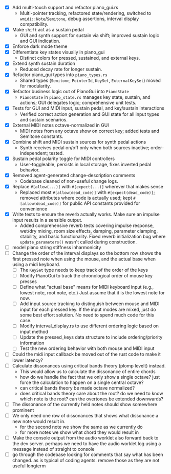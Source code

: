 - [x] Add multi-touch support and refactor piano_gui.rs
  - Multi-pointer tracking, refactored state/rendering, switched to `wmidi::Note`/`Semitone`, debug assertions, interval display compatibility.
- [x] Make `shift` act as a sustain pedal
  - GUI and synth support for sustain via shift; improved sustain logic and GUI indication.
- [x] Enforce dark mode theme
- [x] Differentiate key states visually in piano_gui
  - Distinct colors for pressed, sustained, and external keys.
- [x] Extend synth sustain duration
  - Reduced decay rate for longer sustain.
- [x] Refactor piano_gui types into `piano_types.rs`
  - Shared types (`Semitone`, `PointerId`, `KeySet`, `ExternalKeySet`) moved for modularity.
- [x] Refactor business logic out of PianoGui into `PianoState`
  - `PianoState` in `piano_state.rs` manages key state, sustain, and actions; GUI delegates logic; comprehensive unit tests.
- [x] Tests for GUI and MIDI input, sustain pedal, and key/sustain interactions
  - Verified correct action generation and GUI state for all input types and sustain scenarios.
- [x] External MIDI notes octave-normalized in GUI
  - MIDI notes from any octave show on correct key; added tests and Semitone constants.
- [x] Combine shift and MIDI sustain sources for synth pedal actions
  - Synth receives pedal on/off only when both sources inactive; order-independent; tested.
- [x] Sustain pedal polarity toggle for MIDI controllers
  - User-toggleable, persists in local storage, fixes inverted pedal behavior.
- [x] Removed agent-generated change-description comments
  - Codebase cleaned of non-useful change logs.
- [x] Replace `#[allow(...)]` with `#[expect(...)]` wherever that makes sense
  - Replaced most `#[allow(dead_code)]` with `#[expect(dead_code)]`; removed attributes where code is actually used; kept `#[allow(dead_code)]` for public API constants provided for convenience
- [x] Write tests to ensure the reverb actually works. Make sure an impulse input results in a sensible output.
  - Added comprehensive reverb tests covering impulse response, wet/dry mixing, room size effects, damping, parameter clamping, stability, and basic functionality. Fixed reverb initialization bug where `update_parameters()` wasn't called during construction.
- [ ] model piano string stiffness inharmonicity
- [ ] Change the order of the interval displays so the bottom row shows the first pressed note when using the mouse, and the actual base when using a midi keyboard.
  - [ ] The `KeySet` type needs to keep track of the order of the keys
  - [ ] Modify PianoGui to track the chronological order of mouse key presses
  - [ ] Define what "actual base" means for MIDI keyboard input (e.g., lowest note, root note, etc.) Just assume that it is the lowest note for now.
  - [ ] Add input source tracking to distinguish between mouse and MIDI input for each pressed key. If the input modes are mixed, just do some best effort solution. No need to spend much code for this case.
  - [ ] Modify interval_display.rs to use different ordering logic based on input method
  - [ ] Update the pressed_keys data structure to include ordering/priority information
  - [ ] Test the new ordering behavior with both mouse and MIDI input
- [ ] Could the midi input callback be moved out of the rust code to make it lower latency?
- [ ] Calculate dissonances using critical bands theory (plomp levelt) instead.
    - This would allow us to calculate the dissonance of entire chords
    - how do we handle the fact that we only show a single octave? just force the calculation to happen on a single central octave?
    - can critical bands theory be made octave normalized?
    - does critical bands theory care about the root? do we need to know which note is the root? can the overtones be extended downwards?
- [ ] The dissonance of the currently held notes should show somewhere prominent
- [ ] We only need one row of dissonances that shows what dissonance a new note would result in.
    - for the second note we show the same as we currently do
    - for more notes we show what chord they would result in
- [ ] Make the console output from the audio worklet also forward back to the dev server. perhaps we need to have the audio worklet log using a message instead of straight to console
- [ ] go through the codebase looking for comments that say what has been changed. as is typical of coding agents. remove those as they are not useful longterm
